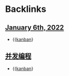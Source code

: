 
# Backlinks
## [January 6th, 2022](<January 6th, 2022.md>)
- {{[kanban](<kanban.md>)}

## [并发编程](<并发编程.md>)
- {{[kanban](<kanban.md>)}

